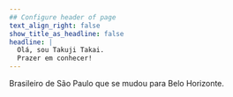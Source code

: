 ```yaml
---
## Configure header of page
text_align_right: false
show_title_as_headline: false
headline: |
  Olá, sou Takuji Takai.
  Prazer em conhecer!
---
```


<!-- this is a subheadline -->
Brasileiro de São Paulo que se mudou para Belo Horizonte.
